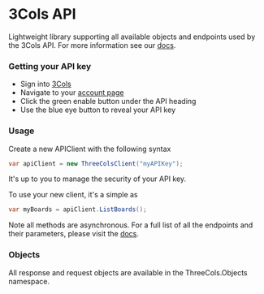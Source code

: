 # 3Cols API

Lightweight library supporting all available objects and endpoints used by the 3Cols API. For more information see our [docs](https://docs.3cols.com/api/apiintroduction).

### Getting your API key

  - Sign into [3Cols](https://3cols.com) 
  - Navigate to your [account page](https://3cols.com/account)
  - Click the green enable button under the API heading
  - Use the blue eye button to reveal your API key

### Usage
Create a new APIClient with the following syntax
```cs
var apiClient = new ThreeColsClient("myAPIKey"); 
```
It's up to you to manage the security of your API key.

To use your new client, it's a simple as
```cs
var myBoards = apiClient.ListBoards();
```
Note all methods are asynchronous. For a full list of all the endpoints and their parameters, please visit the [docs](https://docs.3cols.com/api/apiintroduction).

### Objects
All response and request objects are available in the ThreeCols.Objects namespace.
